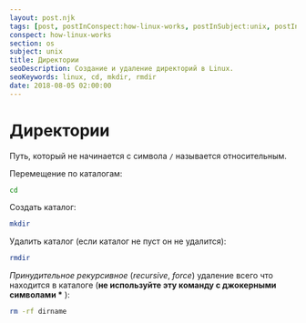 ```yaml
---
layout: post.njk
tags: [post, postInConspect:how-linux-works, postInSubject:unix, postInSection:os]
conspect: how-linux-works
section: os
subject: unix
title: Директории
seoDescription: Создание и удаление директорий в Linux.
seoKeywords: linux, cd, mkdir, rmdir
date: 2018-08-05 02:00:00
---
```

# Директории

Путь, который не начинается с символа `/` называется относительным.

Перемещение по каталогам:
```bash
cd
```

Создать каталог:
```bash
mkdir
```

Удалить каталог (если каталог не пуст он не удалится):
```bash
rmdir 
```

*Принудительное рекурсивное* (*recursive*, *force*) удаление всего что находится в каталоге (**не используйте эту команду с джокерными символами \*** ): 
```bash
rm -rf dirname
``` 
